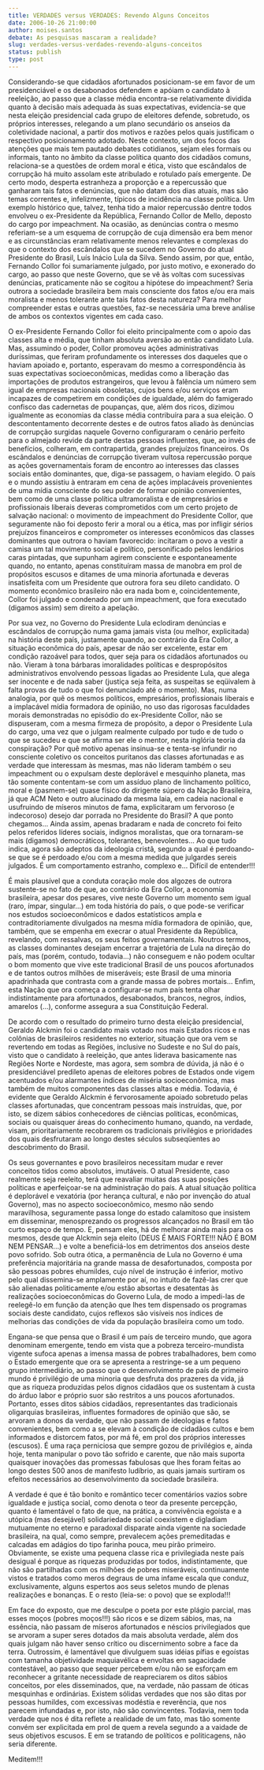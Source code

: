 ```yaml
---
title: VERDADES versus VERDADES: Revendo Alguns Conceitos
date: 2006-10-26 21:00:00
author: moises.santos
debate: As pesquisas mascaram a realidade?
slug: verdades-versus-verdades-revendo-alguns-conceitos
status: publish 
type: post
---
```


Considerando-se que cidadãos afortunados posicionam-se em favor de um presidenciável e os desabonados defendem e apóiam o candidato à reeleição, ao passo que a classe média encontra-se relativamente dividida quanto à decisão mais adequada às suas expectativas, evidencia-se que nesta eleição presidencial cada grupo de eleitores defende, sobretudo, os próprios interesses, relegando a um plano secundário os anseios da coletividade nacional, a partir dos motivos e razões pelos quais justificam o respectivo posicionamento adotado. Neste contexto, um dos focos das atenções que mais tem pautado debates cotidianos, sejam eles formais ou informais, tanto no âmbito da classe política quanto dos cidadãos comuns, relaciona-se a questões de ordem moral e ética, visto que escândalos de corrupção há muito assolam este atribulado e rotulado país emergente. De certo modo, desperta estranheza a proporção e a repercussão que ganharam tais fatos e denúncias, que não datam dos dias atuais, mas são temas correntes e, infelizmente, típicos de incidência na classe política. Um exemplo histórico que, talvez, tenha tido a maior repercussão dentre todos envolveu o ex-Presidente da República, Fernando Collor de Mello, deposto do cargo por impeachment. Na ocasião, as denúncias contra o mesmo referiam-se a um esquema de corrupção de cuja dimensão era bem menor e as circunstâncias eram relativamente menos relevantes e complexas do que o contexto dos escândalos que se sucedem no Governo do atual Presidente do Brasil, Luís Inácio Lula da Silva. Sendo assim, por que, então, Fernando Collor foi sumariamente julgado, por justo motivo, e exonerado do cargo, ao passo que neste Governo, que se vê às voltas com sucessivas denúncias, praticamente não se cogitou a hipótese do impeachment? Seria outrora a sociedade brasileira bem mais consciente dos fatos e/ou era mais moralista e menos tolerante ante tais fatos desta natureza? Para melhor compreender estas e outras questões, faz-se necessária uma breve análise de ambos os contextos vigentes em cada caso.
 
O ex-Presidente Fernando Collor foi eleito principalmente com o apoio das classes alta e média, que tinham absoluta aversão ao então candidato Lula. Mas, assumindo o poder, Collor promoveu ações administrativas duríssimas, que feriram profundamente os interesses dos daqueles que o haviam apoiado e, portanto, esperavam do mesmo a correspondência às suas expectativas socioeconômicas, medidas como a liberação das importações de produtos estrangeiros, que levou à falência um número sem igual de empresas nacionais obsoletas, cujos bens e/ou serviços eram incapazes de competirem em condições de igualdade, além do famigerado confisco das cadernetas de poupanças, que, além dos ricos, dizimou igualmente as economias da classe média contribuíra para a sua eleição. O descontentamento decorrente destes e de outros fatos aliado às denúncias de corrupção surgidas naquele Governo configuraram o cenário perfeito para o almejado revide da parte destas pessoas influentes, que, ao invés de benefícios, colheram, em contrapartida, grandes prejuízos financeiros. Os escândalos e denúncias de corrupção tiveram vultosa repercussão porque as ações governamentais foram de encontro ao interesses das classes sociais então dominantes, que, diga-se passagem, o haviam elegido. O país e o mundo assistiu à entraram em cena de ações implacáveis provenientes de uma mídia consciente do seu poder de formar opinião convenientes, bem como de uma classe política ultramoralista e de empresários e profissionais liberais deveras comprometidos com um certo projeto de salvação nacional: o movimento de impeachment do Presidente Collor, que seguramente não foi deposto ferir a moral ou a ética, mas por infligir sérios prejuízos financeiros e comprometer os interesses econômicos das classes dominantes que outrora o haviam favorecido: incitaram o povo a vestir a camisa um tal movimento social e político, personificado pelos lendários caras pintadas, que supunham agirem consciente e espontaneamente quando, no entanto, apenas constituíram massa de manobra em prol de propósitos escusos e ditames de uma minoria afortunada e deveras insatisfeita com um Presidente que outrora fora seu dileto candidato. O momento econômico brasileiro não era nada bom e, coincidentemente, Collor foi julgado e condenado por um impeachment, que fora executado (digamos assim) sem direito a apelação.
 
Por sua vez, no Governo do Presidente Lula eclodiram denúncias e escândalos de corrupção numa gama jamais vista (ou melhor, explicitada) na história deste país, justamente quando, ao contrário da Era Collor, a situação econômica do país, apesar de não ser excelente, estar em condição razoável para todos, quer seja para os cidadãos afortunados ou não. Vieram à tona bárbaras imoralidades políticas e despropósitos administrativos envolvendo pessoas ligadas ao Presidente Lula, que alega ser inocente e de nada saber (justiça seja feita, as suspeitas se eqüivalem à falta provas de tudo o que foi denunciado até o momento). Mas, numa analogia, por quê os mesmos políticos, empresários, profissionais liberais e a implacável mídia formadora de opinião, no uso das rigorosas faculdades morais demonstradas no episódio do ex-Presidente Collor, não se dispuseram, com a mesma firmeza de propósito, a depor o Presidente Lula do cargo, uma vez que o julgam realmente culpado por tudo e de tudo o que se sucedeu e que se afirma ser ele o mentor, nesta inglória teoria da conspiração? Por quê motivo apenas insinua-se e tenta-se infundir no consciente coletivo os conceitos puritanos das classes afortunadas e as verdade que interessam às mesmas, mas não lideram também o seu impeachment ou o expulsam deste deplorável e mesquinho planeta, mas tão somente contentam-se com um assíduo plano de linchamento político, moral e (pasmem-se) quase físico do dirigente súpero da Nação Brasileira, já que ACM Neto e outro alucinado da mesma laia, em cadeia nacional e usufruindo de míseros minutos de fama, explicitaram um fervoroso (e indecoroso) desejo dar porrada no Presidente do Brasil? A que ponto chegamos... Ainda assim, apenas bradaram e nada de concreto foi feito pelos referidos líderes sociais, indignos moralistas, que ora tornaram-se mais (digamos) democráticos, tolerantes, benevolentes... Ao que tudo indica, agora são adeptos da ideologia cristã, segundo a qual é perdoando-se que se é perdoado e/ou com a mesma medida que julgardes sereis julgados. É um comportamento estranho, complexo e... Difícil de entender!!! 
 
É mais plausível que a conduta coração mole dos algozes de outrora sustente-se no fato de que, ao contrário da Era Collor, a economia brasileira, apesar dos pesares, vive neste Governo um momento sem igual (raro, ímpar, singular...) em toda história do país, o que pode-se verificar nos estudos socioeconômicos e dados estatísticos ampla e contraditoriamente divulgados na mesma mídia formadora de opinião, que, também, que se empenha em execrar o atual Presidente da República, revelando, com ressalvas, os seus feitos governamentais. Noutros termos, as classes dominantes desejam encerrar a trajetória de Lula na direção do país, mas (porém, contudo, todavia...) não conseguem e não podem ocultar o bom momento que vive este tradicional Brasil de uns poucos afortunados e de tantos outros milhões de miseráveis; este Brasil de uma minoria apadrinhada que contrasta com a grande massa de pobres mortais... Enfim, esta Nação que ora começa a configurar-se num país tenta olhar indistintamente para afortunados, desabonados, brancos, negros, índios, amarelos (...), conforme assegura a sua Constituição Federal.
 
De acordo com o resultado do primeiro turno desta eleição presidencial, Geraldo Alckmin foi o candidato mais votado nos mais Estados ricos e nas colônias de brasileiros residentes no exterior, situação que ora vem se revertendo em todas as Regiões, inclusive no Sudeste e no Sul do país, visto que o candidato à reeleição, que antes liderava basicamente nas Regiões Norte e Nordeste, mas agora, sem sombra de dúvida, já não é o presidenciável predileto apenas de eleitores pobres de Estados onde vigem acentuados e/ou alarmantes índices de miséria socioeconômica, mas também de muitos componentes das classes altas e média. Todavia, é evidente que Geraldo Alckmin é fervorosamente apoiado sobretudo pelas classes afortunadas, que concentram pessoas mais instruídas, que, por isto, se dizem sábios conhecedores de ciências políticas, econômicas, sociais ou quaisquer áreas do conhecimento humano, quando, na verdade, visam, prioritariamente recobrarem os tradicionais privilégios e prioridades dos quais desfrutaram ao longo destes séculos subseqüentes ao descobrimento do Brasil. 
 
Os seus governantes e povo brasileiros necessitam mudar e rever conceitos tidos como absolutos, imutáveis. O atual Presidente, caso realmente seja reeleito, terá que reavaliar muitas das suas posições políticas e aperfeiçoar-se na administração do país. A atual situação política é deplorável e vexatória (por herança cultural, e não por invenção do atual Governo), mas no aspecto socioeconômico, mesmo não sendo maravilhosa, seguramente passa longe do estado calamitoso que insistem em disseminar, menosprezando os progressos alcançados no Brasil em tão curto espaço de tempo. E, pensam eles, há de melhorar ainda mais para os mesmos, desde que Alckmin seja eleito (DEUS É MAIS FORTE!!! NÃO É BOM NEM PENSAR...) e volte a beneficiá-los em detrimentos dos anseios deste povo sofrido. Sob outra ótica, a permanência de Lula no Governo é uma preferência majoritária na grande massa de desafortunados, composta por são pessoas pobres ehumildes, cujo nível de instrução é inferior, motivo pelo qual dissemina-se amplamente por aí, no intuito de fazê-las crer que são alienadas politicamente e/ou estão absortas e desatentas às realizações socioeconômicas do Governo Lula, de modo a impedi-las de reelegê-lo em função da atenção que lhes tem dispensado os programas sociais deste candidato, cujos reflexos são visíveis nos índices de melhorias das condições de vida da população brasileira como um todo. 
 
Engana-se que pensa que o Brasil é um país de terceiro mundo, que agora denominam emergente, tendo em vista que a pobreza terceiro-mundista vigente sufoca apenas a imensa massa de pobres trabalhadores, bem como o Estado emergente que ora se apresenta a restringe-se a um pequeno grupo intermediário, ao passo que o desenvolvimento de país de primeiro mundo é privilégio de uma minoria que desfruta dos prazeres da vida, já que as riqueza produzidas pelos dignos cidadãos que os sustentam à custa do árduo labor e próprio suor são restritos a uns poucos afortunados. Portanto, esses ditos sábios cidadãos, representantes das tradicionais oligarquias brasileiras, influentes formadores de opinião que são, se arvoram a donos da verdade, que não passam de ideologias e fatos convenientes, bem como a se elevam à condição de cidadãos cultos e bem informados e distorcem fatos, por má fé, em prol dos próprios interesses (escusos). É uma raça perniciosa que sempre gozou de privilégios e, ainda hoje, tenta manipular o povo tão sofrido e carente, que não mais suporta quaisquer inovações das promessas fabulosas que lhes foram feitas ao longo destes 500 anos de manifesto ludíbrio, as quais jamais surtiram os efeitos necessários ao desenvolvimento da sociedade brasileira. 
 
A verdade é que é tão bonito e romântico tecer comentários vazios sobre igualdade e justiça social, como denota o teor da presente percepção, quanto é lamentável o fato de que, na prática, a convivência egoísta e a utópica (mas desejável) solidariedade social coexistem e digladiam mutuamente no eterno e paradoxal disparate ainda vigente na sociedade brasileira, na qual, como sempre, prevalecem ações premeditadas e calcadas em adágios do tipo farinha pouca, meu pirão primeiro. Obviamente, se existe uma pequena classe rica e privilegiada neste país desigual é porque as riquezas produzidas por todos, indistintamente, que não são partilhadas com os milhões de pobres miseráveis, continuamente vistos e tratados como meros degraus de uma infame escala que conduz, exclusivamente, alguns espertos aos seus seletos mundo de plenas realizações e bonanças. E o resto (leia-se: o povo) que se exploda!!! 
 
Em face do exposto, que me desculpe o poeta por este plágio parcial, mas esses moços (pobres moços!!!) são ricos e se dizem sábios, mas, na essência, não passam de míseros afortunados e néscios privilegiados que se arvoram a super seres dotados da mais absoluta verdade, além dos quais julgam não haver senso crítico ou discernimento sobre a face da terra. Outrossim, é lamentável que divulguem suas idéias pífias e egoístas com tamanha objetividade maquiavélica e envoltas em sagacidade contestável, ao passo que sequer percebem e/ou não se esforçam em reconhecer a gritante necessidade de reapreciarem os ditos sábios conceitos, por eles disseminados, que, na verdade, não passam de óticas mesquinhas e ordinárias. Existem sólidas verdades que nos são ditas por pessoas humildes, com excessivas modéstia e reverência, que nos parecem infundadas e, por isto, não são convincentes. Todavia, nem toda verdade que nos é dita reflete a realidade de um fato, mas tão somente convém ser explicitada em prol de quem a revela segundo a a vaidade de seus objetivos escusos. E em se tratando de políticos e politicagens, não seria diferente.
 
Meditem!!!
